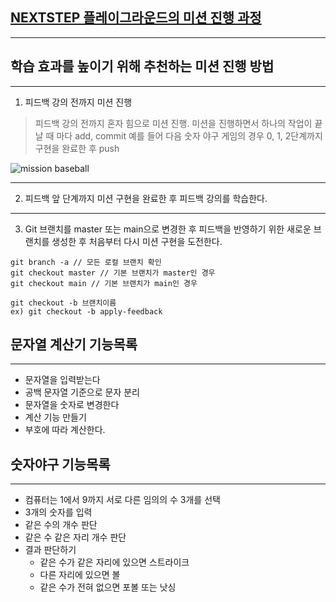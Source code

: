 ## [NEXTSTEP 플레이그라운드의 미션 진행 과정](https://github.com/next-step/nextstep-docs/blob/master/playground/README.md)

---
## 학습 효과를 높이기 위해 추천하는 미션 진행 방법

---
1. 피드백 강의 전까지 미션 진행 
> 피드백 강의 전까지 혼자 힘으로 미션 진행. 미션을 진행하면서 하나의 작업이 끝날 때 마다 add, commit
> 예를 들어 다음 숫자 야구 게임의 경우 0, 1, 2단계까지 구현을 완료한 후 push

![mission baseball](https://raw.githubusercontent.com/next-step/nextstep-docs/master/playground/images/mission_baseball.png)

---
2. 피드백 앞 단계까지 미션 구현을 완료한 후 피드백 강의를 학습한다.

---
3. Git 브랜치를 master 또는 main으로 변경한 후 피드백을 반영하기 위한 새로운 브랜치를 생성한 후 처음부터 다시 미션 구현을 도전한다.

```
git branch -a // 모든 로컬 브랜치 확인
git checkout master // 기본 브랜치가 master인 경우
git checkout main // 기본 브랜치가 main인 경우

git checkout -b 브랜치이름
ex) git checkout -b apply-feedback
```
## 문자열 계산기 기능목록

---
- 문자열을 입력받는다
- 공백 문자열 기준으로 문자 분리
- 문자열을 숫자로 변경한다
- 계산 기능 만들기
- 부호에 따라 계산한다.

## 숫자야구 기능목록

---
- 컴퓨터는 1에서 9까지 서로 다른 임의의 수 3개를 선택
- 3개의 숫자를 입력
- 같은 수의 개수 판단
- 같은 수 같은 자리 개수 판단
- 결과 판단하기
  - 같은 수가 같은 자리에 있으면 스트라이크
  - 다른 자리에 있으면 볼
  - 같은 수가 전혀 없으면 포볼 또는 낫싱

